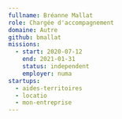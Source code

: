 ```yaml
---
fullname: Bréanne Mallat
role: Chargée d'accompagnement
domaine: Autre
github: bmallat
missions:
  - start: 2020-07-12
    end: 2021-01-31
    status: independent
    employer: numa
startups:
  - aides-territoires
  - locatio
  - mon-entreprise
---
```

